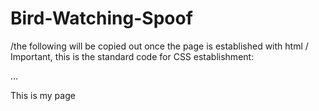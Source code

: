 # Bird-Watching-Spoof
/the following will be copied out once the page is established with html
/ Important, this is the standard code for CSS establishment:
<link rel="stylesheet" href="my-css-file.css" />

<meta name="author" content="Caitlin Schaeffer" />
<meta
  name="description"
  content="AwesomeInc class HTML and CSS coding project early." />
  <html lang="en-US">
  …
</html>


<!doctype html>
<html lang="en-US">
  <head>
    <meta charset="utf-8" />
    <title>My test page</title>
  </head>
  <body>
    <p>This is my page</p>
  </body>
</html>
